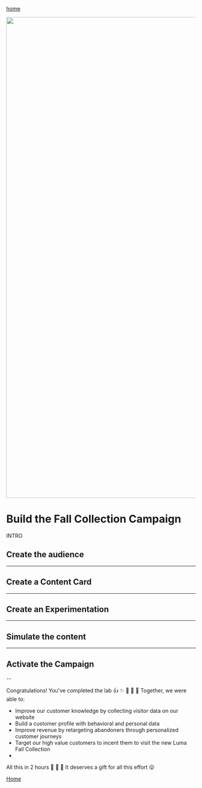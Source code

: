 [home](README.md)

<p align="center">
<img width="1280" alt="image" src="https://github.com/user-attachments/assets/1bf8639a-755b-4aa3-88e0-5126a064b41b" />
</p>

Build the Fall Collection Campaign
================================================================================

INTRO

## Create the audience

---

## Create a Content Card

---

## Create an Experimentation

---

## Simulate the content


---

## Activate the Campaign


--


Congratulations! You've completed the lab 👍 ✨ 🎉 🚀 🤘 Together, we were able to:
- Improve our customer knowledge by collecting visitor data on our website
- Build a customer profile with behavioral and personal data
- Improve revenue by retargeting abandoners through personalized customer journeys
- Target our high value customers to incent them to visit the new Luma Fall Collection
- 
All this in 2 hours 👏 👏 👏 It deserves a gift for all this effort 😛

[Home](README.md)

